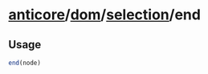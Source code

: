 # [anticore](../../../../../#reference)/[dom](../../#reference)/[selection](../#reference)/<a name="reference">end</a>

## Usage

```js
end(node)
```